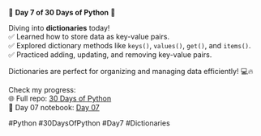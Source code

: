 🚀 **Day 7 of 30 Days of Python** 🌟  

Diving into **dictionaries** today!  
✅ Learned how to store data as key-value pairs.  
✅ Explored dictionary methods like `keys()`, `values()`, `get()`, and `items()`.  
✅ Practiced adding, updating, and removing key-value pairs.  

Dictionaries are perfect for organizing and managing data efficiently! 💻🔥  

Check my progress:  
🌐 Full repo: [30 Days of Python](https://github.com/codewithtanvir/30-days-of-Python)  
📂 Day 07 notebook: [Day 07](https://github.com/codewithtanvir/30-days-of-Python/tree/main/Day%2007)  

#Python #30DaysOfPython #Day7 #Dictionaries  
